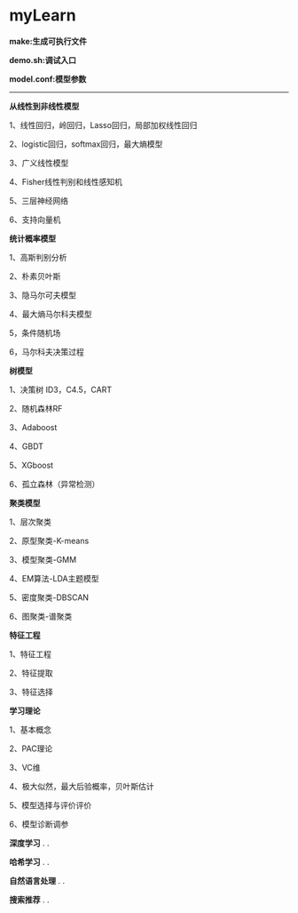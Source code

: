 # myLearn

**make:生成可执行文件**

**demo.sh:调试入口**

**model.conf:模型参数**


-----------------------------------------------------------------------------------
**从线性到非线性模型**

  1、线性回归，岭回归，Lasso回归，局部加权线性回归

  2、logistic回归，softmax回归，最大熵模型

  3、广义线性模型

  4、Fisher线性判别和线性感知机

  5、三层神经网络

  6、支持向量机

**统计概率模型**

  1、高斯判别分析

  2、朴素贝叶斯

  3、隐马尔可夫模型

  4、最大熵马尔科夫模型

  5，条件随机场

  6，马尔科夫决策过程

**树模型**

  1、决策树 ID3，C4.5，CART

  2、随机森林RF

  3、Adaboost

  4、GBDT

  5、XGboost

  6、孤立森林（异常检测）
  
**聚类模型**

  1、层次聚类

  2、原型聚类-K-means

  3、模型聚类-GMM

  4、EM算法-LDA主题模型

  5、密度聚类-DBSCAN

  6、图聚类-谱聚类

**特征工程**

  1、特征工程

  2、特征提取

  3、特征选择

**学习理论**

  1、基本概念

  2、PAC理论

  3、VC维
  
  4、极大似然，最大后验概率，贝叶斯估计

  5、模型选择与评价评价

  6、模型诊断调参
  
**深度学习**
  .
  .

**哈希学习**
  .
  .
  
**自然语言处理**
  .
  .

**搜索推荐**
  .
  .


  
  
  






